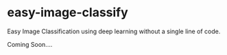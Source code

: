 # easy-image-classify

Easy Image Classification using deep learning without a single line of code. 

Coming Soon....
